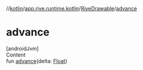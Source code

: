 //[kotlin](../../../index.md)/[app.rive.runtime.kotlin](../index.md)/[RiveDrawable](index.md)/[advance](advance.md)



# advance  
[androidJvm]  
Content  
fun [advance](advance.md)(delta: [Float](https://kotlinlang.org/api/latest/jvm/stdlib/kotlin/-float/index.html))  



